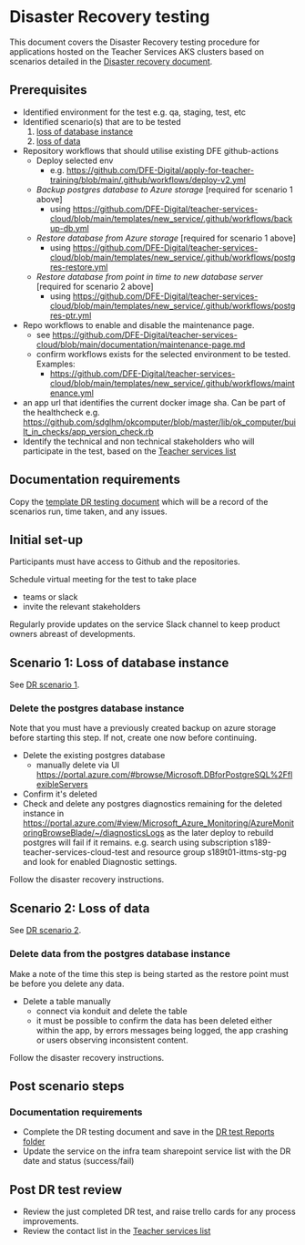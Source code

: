 # Disaster Recovery testing

This document covers the Disaster Recovery testing procedure for applications hosted on the Teacher Services AKS clusters based on scenarios detailed in the [Disaster recovery document](disaster-recovery.md).

## Prerequisites

- Identified environment for the test e.g. qa, staging, test, etc
- Identified scenario(s) that are to be tested
    1. [loss of database instance](disaster-recovery.md/#scenario-1-loss-of-database-server)
    1. [loss of data](disaster-recovery.md/#scenario-2-loss-of-data)
- Repository workflows that should utilise existing DFE github-actions
    - Deploy selected env
        - e.g. https://github.com/DFE-Digital/apply-for-teacher-training/blob/main/.github/workflows/deploy-v2.yml
    - *Backup postgres database to Azure storage* [required for scenario 1 above]
        - using https://github.com/DFE-Digital/teacher-services-cloud/blob/main/templates/new_service/.github/workflows/backup-db.yml
    - *Restore database from Azure storage* [required for scenario 1 above]
        - using https://github.com/DFE-Digital/teacher-services-cloud/blob/main/templates/new_service/.github/workflows/postgres-restore.yml
    - *Restore database from point in time to new database server* [required for scenario 2 above]
        - using https://github.com/DFE-Digital/teacher-services-cloud/blob/main/templates/new_service/.github/workflows/postgres-ptr.yml
- Repo workflows to enable and disable the maintenance page.
    - see https://github.com/DFE-Digital/teacher-services-cloud/blob/main/documentation/maintenance-page.md
    - confirm workflows exists for the selected environment to be tested. Examples:
        - https://github.com/DFE-Digital/teacher-services-cloud/blob/main/templates/new_service/.github/workflows/maintenance.yml
- an app url that identifies the current docker image sha. Can be part of the healthcheck e.g. https://github.com/sdglhm/okcomputer/blob/master/lib/ok_computer/built_in_checks/app_version_check.rb
- Identify the technical and non technical stakeholders who will participate in the test, based on the [Teacher services list](https://educationgovuk.sharepoint.com.mcas.ms/sites/teacher-services-infrastructure/Lists/Teacher%20services%20list/AllItems.aspx)

## Documentation requirements

Copy the [template DR testing document](https://educationgovuk.sharepoint.com/:w:/r/sites/TeacherServices/Shared%20Documents/DR%20tests/DR%20test%20template.docx?d=waba054c48ee644e5ab5a66c784fa3b95&csf=1&web=1&e=CRNjv7) which will be a record of the scenarios run, time taken, and any issues.

## Initial set-up

Participants must have access to Github and the repositories.

Schedule virtual meeting for the test to take place
- teams or slack
- invite the relevant stakeholders

Regularly provide updates on the service Slack channel to keep product owners abreast of developments.

## Scenario 1: Loss of database instance
See [DR scenario 1](disaster-recovery.md/#scenario-1-loss-of-database-server).

### Delete the postgres database instance

Note that you must have a previously created backup on azure storage before starting this step. If not, create one now before continuing.

- Delete the existing postgres database
    - manually delete via UI https://portal.azure.com/#browse/Microsoft.DBforPostgreSQL%2FflexibleServers
- Confirm it's deleted
- Check and delete any postgres diagnostics remaining for the deleted instance in https://portal.azure.com/#view/Microsoft_Azure_Monitoring/AzureMonitoringBrowseBlade/~/diagnosticsLogs as the later deploy to rebuild postgres will fail if it remains. e.g. search using subscription s189-teacher-services-cloud-test and resource group s189t01-ittms-stg-pg and look for enabled Diagnostic settings.

Follow the disaster recovery instructions.

## Scenario 2: Loss of data
See [DR scenario 2](disaster-recovery.md#scenario-2-loss-of-data).

### Delete data from the postgres database instance

Make a note of the time this step is being started as the restore point must be before you delete any data.

- Delete a table manually
    - connect via konduit and delete the table
    - it must be possible to confirm the data has been deleted either within the app, by errors messages being logged, the app crashing or users observing inconsistent content.

Follow the disaster recovery instructions.

## Post scenario steps

### Documentation requirements

- Complete the DR testing document and save in the [DR test Reports folder](https://educationgovuk.sharepoint.com/:f:/r/sites/TeacherServices/Shared%20Documents/DR%20tests/Reports?csf=1&web=1&e=DyDQqy)
- Update the service on the infra team sharepoint service list with the DR date and status (success/fail)

## Post DR test review
- Review the just completed DR test, and raise trello cards for any process improvements.
- Review the contact list in the [Teacher services list](https://educationgovuk.sharepoint.com.mcas.ms/sites/teacher-services-infrastructure/Lists/Teacher%20services%20list/AllItems.aspx)
